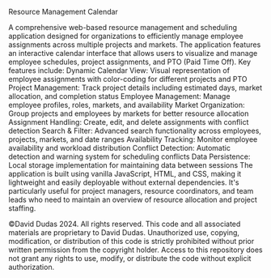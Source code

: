 Resource Management Calendar

A comprehensive web-based resource management and scheduling application designed for organizations to efficiently manage employee assignments across multiple projects and markets. The application features an interactive calendar interface that allows users to visualize and manage employee schedules, project assignments, and PTO (Paid Time Off). Key features include:
Dynamic Calendar View: Visual representation of employee assignments with color-coding for different projects and PTO
Project Management: Track project details including estimated days, market allocation, and completion status
Employee Management: Manage employee profiles, roles, markets, and availability
Market Organization: Group projects and employees by markets for better resource allocation
Assignment Handling: Create, edit, and delete assignments with conflict detection
Search & Filter: Advanced search functionality across employees, projects, markets, and date ranges
Availability Tracking: Monitor employee availability and workload distribution
Conflict Detection: Automatic detection and warning system for scheduling conflicts
Data Persistence: Local storage implementation for maintaining data between sessions
The application is built using vanilla JavaScript, HTML, and CSS, making it lightweight and easily deployable without external dependencies. It's particularly useful for project managers, resource coordinators, and team leads who need to maintain an overview of resource allocation and project staffing.


©David Dudas 2024. All rights reserved. This code and all associated materials are proprietary to David Dudas. Unauthorized use, copying, modification, or distribution of this code is strictly prohibited without prior written permission from the copyright holder. Access to this repository does not grant any rights to use, modify, or distribute the code without explicit authorization.
